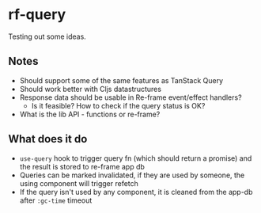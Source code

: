 # rf-query

Testing out some ideas.

## Notes

- Should support some of the same features as TanStack Query
- Should work better with Cljs datastructures
- Response data should be usable in Re-frame event/effect handlers?
  - Is it feasible? How to check if the query status is OK?
- What is the lib API - functions or re-frame?

## What does it do

- `use-query` hook to trigger query fn (which should return a promise) and the result
is stored to re-frame app db
- Queries can be marked invalidated, if they are used by someone, the using component
will trigger refetch
- If the query isn't used by any component, it is cleaned from the app-db after `:gc-time` timeout
